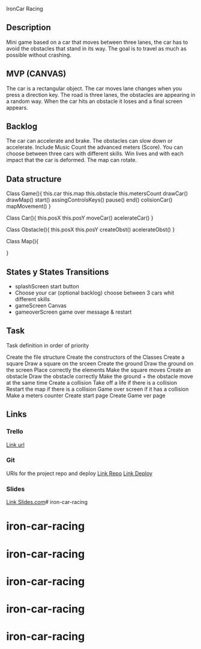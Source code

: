 IronCar Racing 

## Description

Mini game based on a car that moves between three lanes, the car has to avoid the obstacles that stand in its way.
The goal is to travel as much as possible without crashing.


## MVP (CANVAS)

The car is a rectangular object.
The car moves lane changes when you press a direction key.
The road is three lanes, the obstacles are appearing in a random way.
When the car hits an obstacle it loses and a final screen appears.


## Backlog

The car can accelerate and brake.
The obstacles can slow down or accelerate.
Include Music
Count the advanced meters (Score).
You can choose between three cars with different skills.
Win lives and with each impact that the car is deformed.
The map can rotate.



## Data structure

Class Game(){
  this.car
  this.map
  this.obstacle
  this.metersCount
    drawCar()
    drawMap()
    start()
    assingControlsKeys()
    pause()
    end()
    colisionCar()
    mapMovement()
}

Class Car(){
  this.posX
  this.posY
    moveCar()
    acelerateCar()
}

Class Obstacle(){
  this.posX
  this.posY
    createObst()
    acelerateObst()
}

Class Map(){


}



## States y States Transitions

- splashScreen
  start button
- Choose your car (optional backlog)
  choose between 3 cars whit different skills
- gameScreen
  Canvas
- gameoverScreen
  game over message & restart


## Task
Task definition in order of priority

Create the file structure
Create the constructors of the Classes
Create a square
Draw a square on the srceen
Create the ground
Draw the ground on the screen
Place correctly the elements
Make the square moves
Create an obstacle
Draw the obstacle correctly
Make the ground + the obstacle move at the same time
Create a collision
Take off a life if there is a collision
Restart the map if there is a collision
Game over screen if it has a collision
Make a meters counter
Create start page
Create Game ver page

## Links

### Trello

[Link url](https://trello.com/b/NP7laq7b/ironcar-racing)


### Git
URls for the project repo and deploy
[Link Repo](http://github.com)
[Link Deploy](http://github.com)


### Slides

[Link Slides.com](https://slides.com/alvarocamacho/ironcar-racing#/)# iron-car-racing
# iron-car-racing
# iron-car-racing
# iron-car-racing
# iron-car-racing
# iron-car-racing
